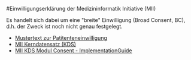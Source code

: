 #Einwilligungserklärung der Medizininformatik Initiative (MII)

Es handelt sich dabei um eine "breite" Einwilligung (Broad Consent, BC), d.h. der Zweck ist noch nicht genau festgelegt.

- [Mustertext zur Patitenteneinwilligung](https://www.medizininformatik-initiative.de/de/mustertext-zur-patienteneinwilligung)
- [MII Kerndatensatz (KDS)](https://www.medizininformatik-initiative.de/de/der-kerndatensatz-der-medizininformatik-initiative)
- [MII KDS Modul Consent - ImplementationGuide](https://www.medizininformatik-initiative.de/Kerndatensatz/Modul_Consent/IGMIIKDSModulConsent-TechnischeImplementierung-FHIRProfile-Consent.html)
